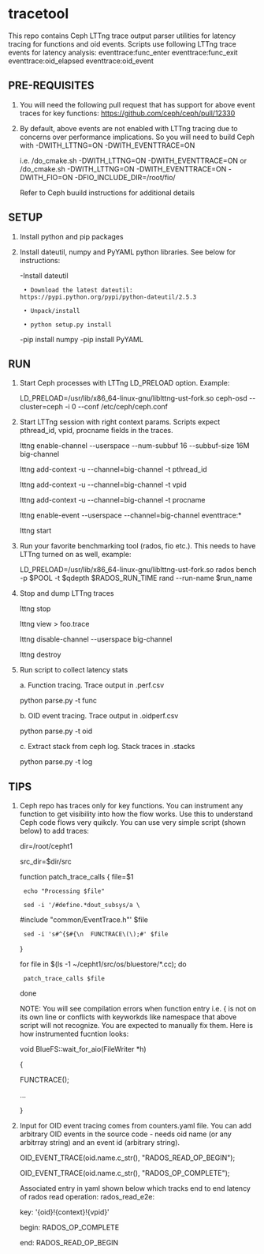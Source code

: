# tracetool
This repo contains Ceph LTTng trace output parser utilities for latency tracing for functions and oid events.
Scripts use following LTTng trace events for latency analysis:
  eventtrace:func_enter
  eventtrace:func_exit
  eventtrace:oid_elapsed
  eventtrace:oid_event

PRE-REQUISITES
--------------

1. You will need the following pull request that has support for above event traces for key functions:
   https://github.com/ceph/ceph/pull/12330

2. By default, above events are not enabled with LTTng tracing due to concerns over performance implications.
   So you will need to build Ceph with -DWITH_LTTNG=ON -DWITH_EVENTTRACE=ON 

   i.e. <ceph source top dir>/do_cmake.sh -DWITH_LTTNG=ON -DWITH_EVENTTRACE=ON or 
        <ceph source top dir>/do_cmake.sh -DWITH_LTTNG=ON -DWITH_EVENTTRACE=ON -DWITH_FIO=ON -DFIO_INCLUDE_DIR=/root/fio/

   Refer to Ceph buuild instructions for additional details

SETUP
-----
1. Install python and pip packages

2. Install dateutil, numpy and PyYAML python libraries. See below for instructions:

    -Install dateutil

        • Download the latest dateutil: https://pypi.python.org/pypi/python-dateutil/2.5.3

        • Unpack/install

        • python setup.py install

    -pip install numpy
    -pip install PyYAML

RUN
---

1. Start Ceph processes with LTTng LD_PRELOAD option. Example:

   LD_PRELOAD=/usr/lib/x86_64-linux-gnu/liblttng-ust-fork.so ceph-osd --cluster=ceph -i 0 --conf /etc/ceph/ceph.conf

2. Start LTTng session with right context params. Scripts expect pthread_id, vpid, procname fields in the traces. 

    lttng enable-channel --userspace --num-subbuf 16 --subbuf-size 16M big-channel

    lttng add-context -u --channel=big-channel -t pthread_id

    lttng add-context -u --channel=big-channel -t vpid

    lttng add-context -u --channel=big-channel -t procname

    lttng enable-event --userspace --channel=big-channel eventtrace:*

    lttng start <run id>

3. Run your favorite benchmarking tool (rados, fio etc.). This needs to have LTTng turned on as well, example:

   LD_PRELOAD=/usr/lib/x86_64-linux-gnu/liblttng-ust-fork.so rados bench -p $POOL -t $qdepth $RADOS_RUN_TIME rand --run-name $run_name

4. Stop and dump LTTng traces

   lttng stop <run id>

   lttng view <run id> > foo.trace

   lttng disable-channel  --userspace big-channel

   lttng destroy <run id>

5. Run script to collect latency stats

   a. Function tracing. Trace output in <file>.perf.csv

      python parse.py -t func <file list>  
      
   b. OID event tracing. Trace output in <file>.oidperf.csv

      python parse.py -t oid <file list>

   c. Extract stack from ceph log. Stack traces in <file>.stacks

      python parse.py -t log <Ceph log file>

TIPS
----

1. Ceph repo has traces only for key functions. You can instrument any function to get visibility into how the flow works. 
   Use this to understand Ceph code flows very quikcly. You can use very simple script (shown below) to add traces:


    dir=/root/cepht1

    src_dir=$dir/src

    function patch_trace_calls {
        file=$1

        echo "Processing $file"

        sed -i '/#define.*dout_subsys/a \

    #include "common/EventTrace.h"' $file

        sed -i 's#^{$#{\n  FUNCTRACE\(\);#' $file

    }

    for file in $(ls -1 ~/cepht1/src/os/bluestore/*.cc); do

        patch_trace_calls $file

    done
    


    NOTE: You will see compilation errors when function entry i.e. { is not on its own line or conflicts with keyworkds like 
      namespace that above script will not recognize. You are expected to manually fix them. Here is how instrumented fucntion
      looks:

    void BlueFS::wait_for_aio(FileWriter *h)

    {

      FUNCTRACE();

      ...

    }


2. Input for OID event tracing comes from counters.yaml file. You can add arbitrary OID events in the source code - needs 
   oid name (or any arbitrray string) and an event id (arbitrary string).


   OID_EVENT_TRACE(oid.name.c_str(), "RADOS_READ_OP_BEGIN");

   OID_EVENT_TRACE(oid.name.c_str(), "RADOS_OP_COMPLETE");

   Associated entry in yaml shown below which tracks end to end latency of rados read operation:
   rados_read_e2e:

    key: '{oid}!{context}!{vpid}'

    begin: RADOS_OP_COMPLETE

    end: RADOS_READ_OP_BEGIN

